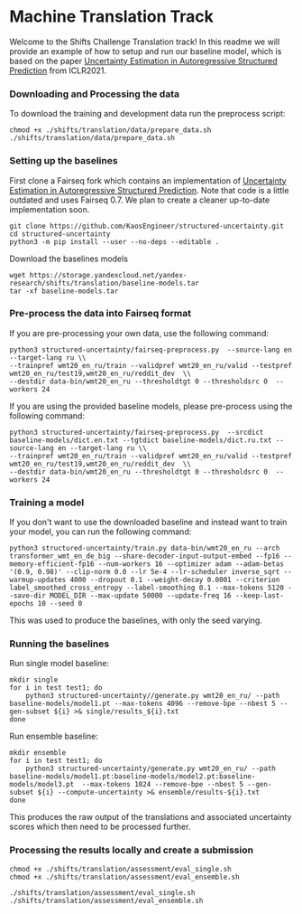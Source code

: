 # Machine Translation Track 

Welcome to the Shifts Challenge Translation track! In this readme we will provide an example of how to setup and run our baseline model, which is based on the paper [Uncertainty Estimation in Autoregressive Structured Prediction](https://openreview.net/pdf?id=jN5y-zb5Q7m) from ICLR2021. 

### Downloading and Processing the data
To download the training and development data run the preprocess script:

```
chmod +x ./shifts/translation/data/prepare_data.sh 
./shifts/translation/data/prepare_data.sh 
```


### Setting up the baselines

First clone a Fairseq fork which contains an implementation of [Uncertainty Estimation in Autoregressive Structured Prediction](https://openreview.net/pdf?id=jN5y-zb5Q7m). Note that code is a little outdated and uses Fairseq 0.7. We plan to create a cleaner up-to-date implementation soon. 

```
git clone https://github.com/KaosEngineer/structured-uncertainty.git
cd structured-uncertainty 
python3 -m pip install --user --no-deps --editable .
```

Download the baselines models

```
wget https://storage.yandexcloud.net/yandex-research/shifts/translation/baseline-models.tar
tar -xf baseline-models.tar
```

### Pre-process the data into Fairseq format

If you are pre-processing your own data, use the following command:
```
python3 structured-uncertainty/fairseq-preprocess.py  --source-lang en --target-lang ru \\
--trainpref wmt20_en_ru/train --validpref wmt20_en_ru/valid --testpref wmt20_en_ru/test19,wmt20_en_ru/reddit_dev  \\
--destdir data-bin/wmt20_en_ru --thresholdtgt 0 --thresholdsrc 0  --workers 24
```

If you are using the provided baseline models, please pre-process using the following command:
```
python3 structured-uncertainty/fairseq-preprocess.py  --srcdict baseline-models/dict.en.txt --tgtdict baseline-models/dict.ru.txt --source-lang en --target-lang ru \\
--trainpref wmt20_en_ru/train --validpref wmt20_en_ru/valid --testpref wmt20_en_ru/test19,wmt20_en_ru/reddit_dev  \\
--destdir data-bin/wmt20_en_ru --thresholdtgt 0 --thresholdsrc 0  --workers 24
```

### Training a model

If you don't want to use the downloaded baseline and instead want to train your model, you can run the following command:

```
python3 structured-uncertainty/train.py data-bin/wmt20_en_ru --arch transformer_wmt_en_de_big --share-decoder-input-output-embed --fp16 --memory-efficient-fp16 --num-workers 16 --optimizer adam --adam-betas '(0.9, 0.98)' --clip-norm 0.0 --lr 5e-4 --lr-scheduler inverse_sqrt --warmup-updates 4000 --dropout 0.1 --weight-decay 0.0001 --criterion label_smoothed_cross_entropy --label-smoothing 0.1 --max-tokens 5120 --save-dir MODEL_DIR --max-update 50000 --update-freq 16 --keep-last-epochs 10 --seed 0
```

This was used to produce the baselines, with only the seed varying.

### Running the baselines

Run single model baseline:
```
mkdir single 
for i in test test1; do 
    python3 structured-uncertainty//generate.py wmt20_en_ru/ --path baseline-models/model1.pt --max-tokens 4096 --remove-bpe --nbest 5 --gen-subset ${i} >& single/results_${i}.txt
done
```

Run ensemble baseline:
```
mkdir ensemble
for i in test test1; do 
    python3 structured-uncertainty/generate.py wmt20_en_ru/ --path baseline-models/model1.pt:baseline-models/model2.pt:baseline-models/model3.pt  --max-tokens 1024 --remove-bpe --nbest 5 --gen-subset ${i} --compute-uncertainty >& ensemble/results-${i}.txt
done
```

This produces the raw output of the translations and associated uncertainty scores which then need to be processed further.


### Processing the results locally and create a submission

```
chmod +x ./shifts/translation/assessment/eval_single.sh
chmod +x ./shifts/translation/assessment/eval_ensemble.sh

./shifts/translation/assessment/eval_single.sh
./shifts/translation/assessment/eval_ensemble.sh
```
